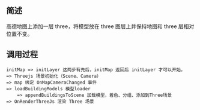 ## 简述

高德地图上添加一层 three，将模型放在 three 图层上并保持地图和 three 层相对位置不变。

## 调用过程

```
initMap => initLayer 这两步有先后，initMap 返回后 initLayer 才可以开始。
=> Threejs 场景初始化（Scene、Camera）
=> map 绑定 OnMapCameraChanged 事件
=> loadBuildingModels 模型loader
    => appendBuildingsToScene 加载模型，着色、分组、添加到Three场景
=> OnRenderThreeJs 渲染 Three 场景
```

